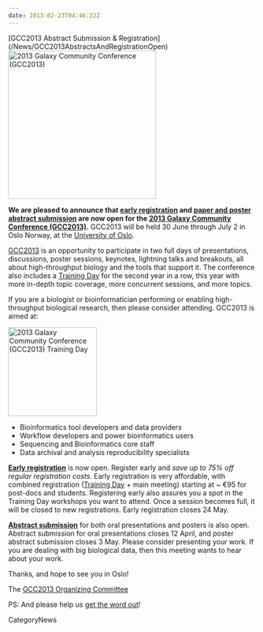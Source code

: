 ```yaml
---
date: 2013-02-23T04:46:22Z
---
```

<div class='newsItemHeader'>[GCC2013 Abstract Submission & Registration](/News/GCC2013AbstractsAndRegistrationOpen)</div>

<div class='center'><a href='/Events/GCC2013'><img src='/Images/Logos/GCC2013Logo400.png' alt='2013 Galaxy Community Conference (GCC2013)' width="300" /></a></div>

**We are pleased to announce that [early registration](/Events/GCC2013/Register) and [paper and poster abstract submission](/Events/GCC2013/Abstracts) are now open for the [2013 Galaxy Community Conference (GCC2013)](/Events/GCC2013).**  GCC2013 will be held 30 June through July 2 in Oslo Norway, at the [University of Oslo](http://uio.no).

[GCC2013](/Events/GCC2013) is an opportunity to participate in two full days of presentations, discussions, poster sessions, keynotes, lightning talks and breakouts, all about high-throughput biology and the tools that support it. The conference also includes a [Training Day](/Events/GCC2013/TrainingDay) for the second year in a row, this year with more in-depth topic coverage, more concurrent sessions, and more topics.

If you are a biologist or bioinformatician performing or enabling high-throughput biological research, then please consider attending.  GCC2013 is aimed at:
<div class='right'> <a href='/Events/GCC2013/TrainingDay'><img src='/Images/Logos/GCC2013TrainingDayLogo200.png' alt='2013 Galaxy Community Conference (GCC2013) Training Day' width="180" /></a></div>

* Bioinformatics tool developers and data providers
* Workflow developers and power bioinformatics users
* Sequencing and Bioinformatics core staff
* Data archival and analysis reproducibility specialists

**[Early registration](/Events/GCC2013/Register)** is now open. Register early and *save up to 75% off regular registration costs.*  Early registration is very affordable, with combined registration ([Training Day](/Events/GCC2013/TrainingDay) + main meeting) starting at ~ €95 for post-docs and students.  Registering early also assures you a spot in the Training Day workshops you want to attend.  Once a session becomes full, it will be closed to new registrations.  Early registration closes 24 May. 

**[Abstract submission](/Events/GCC2013/Abstracts)** for both oral presentations and posters is also open.  Abstract submission for oral presentations closes 12 April, and poster abstract submission closes 3 May.  Please consider presenting your work. If you are dealing with big biological data, then this meeting wants to hear about your work.

Thanks, and hope to see you in Oslo!

The [GCC2013 Organizing Committee](/Events/GCC2013/Organizers)

PS: And please help us [get the word out](/Events/GCC2013/Promotion)!


CategoryNews
